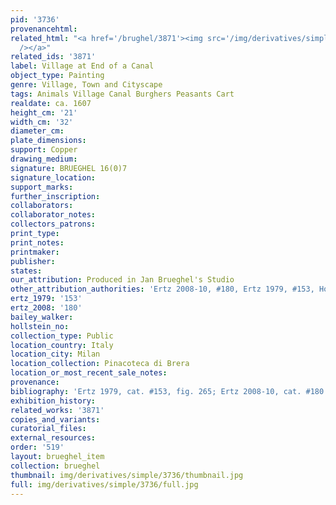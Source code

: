 ```yaml
---
pid: '3736'
provenancehtml:
related_html: "<a href='/brughel/3871'><img src='/img/derivatives/simple/3871/thumbnail.jpg'
  /></a>"
related_ids: '3871'
label: Village at End of a Canal
object_type: Painting
genre: Village, Town and Cityscape
tags: Animals Village Canal Burghers Peasants Cart
realdate: ca. 1607
height_cm: '21'
width_cm: '32'
diameter_cm:
plate_dimensions:
support: Copper
drawing_medium:
signature: BRUEGHEL 16(0)7
signature_location:
support_marks:
further_inscription:
collaborators:
collaborator_notes:
collectors_patrons:
print_type:
print_notes:
printmaker:
publisher:
states:
our_attribution: Produced in Jan Brueghel's Studio
other_attribution_authorities: 'Ertz 2008-10, #180, Ertz 1979, #153, Honig database'
ertz_1979: '153'
ertz_2008: '180'
bailey_walker:
hollstein_no:
collection_type: Public
location_country: Italy
location_city: Milan
location_collection: Pinacoteca di Brera
location_or_most_recent_sale_notes:
provenance:
bibliography: 'Ertz 1979, cat. #153, fig. 265; Ertz 2008-10, cat. #180'
exhibition_history:
related_works: '3871'
copies_and_variants:
curatorial_files:
external_resources:
order: '519'
layout: brueghel_item
collection: brueghel
thumbnail: img/derivatives/simple/3736/thumbnail.jpg
full: img/derivatives/simple/3736/full.jpg
---
```

